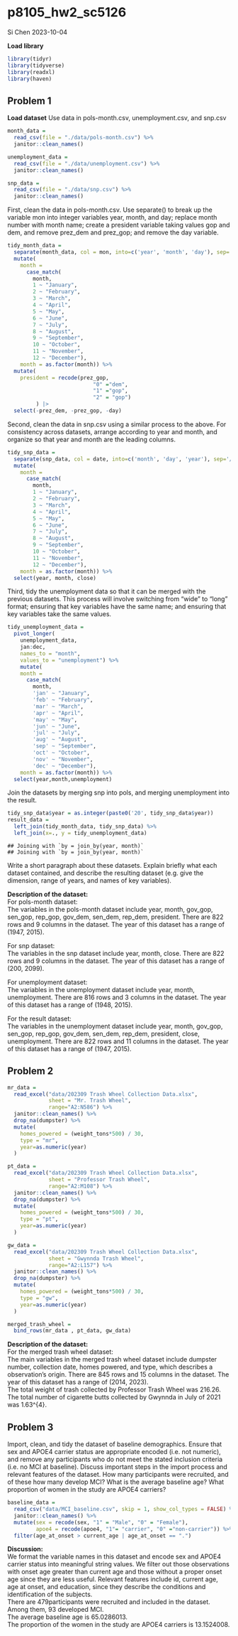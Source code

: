 p8105_hw2_sc5126
================
Si Chen
2023-10-04

**Load library**

``` r
library(tidyr)
library(tidyverse)
library(readxl)
library(haven)
```

## Problem 1

**Load dataset** Use data in pols-month.csv, unemployment.csv, and
snp.csv

``` r
month_data = 
  read_csv(file = "./data/pols-month.csv") %>% 
  janitor::clean_names()

unemployment_data = 
  read_csv(file = "./data/unemployment.csv") %>% 
  janitor::clean_names()

snp_data = 
  read_csv(file = "./data/snp.csv") %>% 
  janitor::clean_names()
```

First, clean the data in pols-month.csv. Use separate() to break up the
variable mon into integer variables year, month, and day; replace month
number with month name; create a president variable taking values gop
and dem, and remove prez_dem and prez_gop; and remove the day variable.

``` r
tidy_month_data = 
  separate(month_data, col = mon, into=c('year', 'month', 'day'), sep='-', convert = TRUE) %>% 
  mutate(
    month = 
      case_match(
        month, 
        1 ~ "January", 
        2 ~ "February",
        3 ~ "March",
        4 ~ "April",
        5 ~ "May",
        6 ~ "June",
        7 ~ "July",
        8 ~ "August",
        9 ~ "September",
        10 ~ "October",
        11 ~ "November",
        12 ~ "December"),
    month = as.factor(month)) %>% 
  mutate(
    president = recode(prez_gop,
                           "0" ="dem",
                           "1" ="gop",
                           "2" = "gop")
         ) |> 
  select(-prez_dem, -prez_gop, -day)
```

Second, clean the data in snp.csv using a similar process to the above.
For consistency across datasets, arrange according to year and month,
and organize so that year and month are the leading columns.

``` r
tidy_snp_data = 
  separate(snp_data, col = date, into=c('month', 'day', 'year'), sep='/', convert = TRUE) %>% 
  mutate(
    month = 
      case_match(
        month, 
        1 ~ "January", 
        2 ~ "February",
        3 ~ "March",
        4 ~ "April",
        5 ~ "May",
        6 ~ "June",
        7 ~ "July",
        8 ~ "August",
        9 ~ "September",
        10 ~ "October",
        11 ~ "November",
        12 ~ "December"),
    month = as.factor(month)) %>% 
  select(year, month, close)
```

Third, tidy the unemployment data so that it can be merged with the
previous datasets. This process will involve switching from “wide” to
“long” format; ensuring that key variables have the same name; and
ensuring that key variables take the same values.

``` r
tidy_unemployment_data = 
  pivot_longer(
    unemployment_data, 
    jan:dec,
    names_to = "month", 
    values_to = "unemployment") %>% 
    mutate(
    month = 
      case_match(
        month, 
        'jan' ~ "January", 
        'feb' ~ "February",
        'mar' ~ "March",
        'apr' ~ "April",
        'may' ~ "May",
        'jun' ~ "June",
        'jul' ~ "July",
        'aug' ~ "August",
        'sep' ~ "September",
        'oct' ~ "October",
        'nov' ~ "November",
        'dec' ~ "December"),
    month = as.factor(month)) %>% 
  select(year,month,unemployment)
```

Join the datasets by merging snp into pols, and merging unemployment
into the result.

``` r
tidy_snp_data$year = as.integer(paste0('20', tidy_snp_data$year))
result_data = 
  left_join(tidy_month_data, tidy_snp_data) %>% 
  left_join(x=., y = tidy_unemployment_data)
```

    ## Joining with `by = join_by(year, month)`
    ## Joining with `by = join_by(year, month)`

Write a short paragraph about these datasets. Explain briefly what each
dataset contained, and describe the resulting dataset (e.g. give the
dimension, range of years, and names of key variables).

**Description of the dataset:**  
For pols-month dataset:  
The variables in the pols-month dataset include year, month, gov_gop,
sen_gop, rep_gop, gov_dem, sen_dem, rep_dem, president. There are 822
rows and 9 columns in the dataset. The year of this dataset has a range
of (1947, 2015).  

For snp dataset:  
The variables in the snp dataset include year, month, close. There are
822 rows and 9 columns in the dataset. The year of this dataset has a
range of (200, 2099).  

For unemployment dataset:  
The variables in the unemployment dataset include year, month,
unemployment. There are 816 rows and 3 columns in the dataset. The year
of this dataset has a range of (1948, 2015).  

For the result dataset:  
The variables in the unemployment dataset include year, month, gov_gop,
sen_gop, rep_gop, gov_dem, sen_dem, rep_dem, president, close,
unemployment. There are 822 rows and 11 columns in the dataset. The year
of this dataset has a range of (1947, 2015).  

## Problem 2

``` r
mr_data = 
  read_excel("data/202309 Trash Wheel Collection Data.xlsx", 
             sheet = "Mr. Trash Wheel",
             range="A2:N586") %>% 
  janitor::clean_names() %>% 
  drop_na(dumpster) %>% 
  mutate(
    homes_powered = (weight_tons*500) / 30,
    type = "mr",
    year=as.numeric(year)
  )
```

``` r
pt_data = 
  read_excel("data/202309 Trash Wheel Collection Data.xlsx", 
             sheet = "Professor Trash Wheel",
             range="A2:M108") %>% 
  janitor::clean_names() %>% 
  drop_na(dumpster) %>% 
  mutate(
    homes_powered = (weight_tons*500) / 30,
    type = "pt",
    year=as.numeric(year)
  )
```

``` r
gw_data = 
  read_excel("data/202309 Trash Wheel Collection Data.xlsx", 
             sheet = "Gwynnda Trash Wheel",
             range="A2:L157") %>% 
  janitor::clean_names() %>% 
  drop_na(dumpster) %>% 
  mutate(
    homes_powered = (weight_tons*500) / 30,
    type = "gw",
    year=as.numeric(year)
  )
```

``` r
merged_trash_wheel = 
  bind_rows(mr_data , pt_data, gw_data)
```

**Description of the dataset:**  
For the merged trash wheel dataset:  
The main variables in the merged trash wheel dataset include dumpster
number, collection date, homes powered, and type, which describes a
observation’s origin. There are 845 rows and 15 columns in the dataset.
The year of this dataset has a range of (2014, 2023).  
The total weight of trash collected by Professor Trash Wheel was
216.26.  
The total number of cigarette butts collected by Gwynnda in July of 2021
was 1.63^{4}.

## Problem 3

Import, clean, and tidy the dataset of baseline demographics. Ensure
that sex and APOE4 carrier status are appropriate encoded (i.e. not
numeric), and remove any participants who do not meet the stated
inclusion criteria (i.e. no MCI at baseline). Discuss important steps in
the import process and relevant features of the dataset. How many
participants were recruited, and of these how many develop MCI? What is
the average baseline age? What proportion of women in the study are
APOE4 carriers?

``` r
baseline_data = 
  read_csv("data/MCI_baseline.csv", skip = 1, show_col_types = FALSE) %>% 
  janitor::clean_names() %>% 
  mutate(sex = recode(sex, "1" = "Male", "0" = "Female"),
         apoe4 = recode(apoe4, "1"= "carrier", "0" ="non-carrier")) %>% 
  filter(age_at_onset > current_age | age_at_onset == ".")
```

**Discussion:**  
We format the variable names in this dataset and encode sex and APOE4
carrier status into meaningful string values. We filter out those
observations with onset age greater than current age and those without a
proper onset age since they are less useful. Relevant features include
id, current age, age at onset, and education, since they describe the
conditions and identification of the subjects.  
There are 479participants were recruited and included in the dataset.
Among them, 93 developed MCI.  
The average baseline age is 65.0286013.  
The proportion of the women in the study are APOE4 carriers is
13.1524008.
